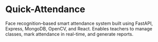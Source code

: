# Quick-Attendance
Face recognition–based smart attendance system built using FastAPI, Express, MongoDB, OpenCV, and React. Enables teachers to manage classes, mark attendance in real-time, and generate reports.
